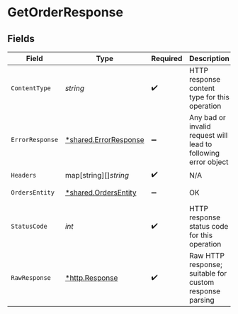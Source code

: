 # GetOrderResponse


## Fields

| Field                                                                                                                                                                                                                                                                                                                                                                    | Type                                                                                                                                                                                                                                                                                                                                                                     | Required                                                                                                                                                                                                                                                                                                                                                                 | Description                                                                                                                                                                                                                                                                                                                                                              | Example                                                                                                                                                                                                                                                                                                                                                                  |
| ------------------------------------------------------------------------------------------------------------------------------------------------------------------------------------------------------------------------------------------------------------------------------------------------------------------------------------------------------------------------ | ------------------------------------------------------------------------------------------------------------------------------------------------------------------------------------------------------------------------------------------------------------------------------------------------------------------------------------------------------------------------ | ------------------------------------------------------------------------------------------------------------------------------------------------------------------------------------------------------------------------------------------------------------------------------------------------------------------------------------------------------------------------ | ------------------------------------------------------------------------------------------------------------------------------------------------------------------------------------------------------------------------------------------------------------------------------------------------------------------------------------------------------------------------ | ------------------------------------------------------------------------------------------------------------------------------------------------------------------------------------------------------------------------------------------------------------------------------------------------------------------------------------------------------------------------ |
| `ContentType`                                                                                                                                                                                                                                                                                                                                                            | *string*                                                                                                                                                                                                                                                                                                                                                                 | :heavy_check_mark:                                                                                                                                                                                                                                                                                                                                                       | HTTP response content type for this operation                                                                                                                                                                                                                                                                                                                            |                                                                                                                                                                                                                                                                                                                                                                          |
| `ErrorResponse`                                                                                                                                                                                                                                                                                                                                                          | [*shared.ErrorResponse](../../../pkg/models/shared/errorresponse.md)                                                                                                                                                                                                                                                                                                     | :heavy_minus_sign:                                                                                                                                                                                                                                                                                                                                                       | Any bad or invalid request will lead to following error object                                                                                                                                                                                                                                                                                                           | {"message":"bad URL, please check API documentation","code":"request_failed","type":"invalid_request_error"}                                                                                                                                                                                                                                                             |
| `Headers`                                                                                                                                                                                                                                                                                                                                                                | map[string][]*string*                                                                                                                                                                                                                                                                                                                                                    | :heavy_check_mark:                                                                                                                                                                                                                                                                                                                                                       | N/A                                                                                                                                                                                                                                                                                                                                                                      |                                                                                                                                                                                                                                                                                                                                                                          |
| `OrdersEntity`                                                                                                                                                                                                                                                                                                                                                           | [*shared.OrdersEntity](../../../pkg/models/shared/ordersentity.md)                                                                                                                                                                                                                                                                                                       | :heavy_minus_sign:                                                                                                                                                                                                                                                                                                                                                       | OK                                                                                                                                                                                                                                                                                                                                                                       | {"cf_order_id":1553338,"order_id":"order_271vovQ3PTZAx3fDI0","entity":"order","order_currency":"INR","order_amount":10.12,"order_status":"ACTIVE","payment_session_id":"session_o5qs6YnOlCl_KXfv0cNODaffja-Eec2huS-fhlwavNXjy2quOr3C8CBm1dkCJrfui4Cn2SD4sLAE7M3MuoQDjtQs3Divf7F8WI4x6EL7kA5g","order_note":"order #145","order_expiry_time":"2021-07-29T05:30:00+05:30"} |
| `StatusCode`                                                                                                                                                                                                                                                                                                                                                             | *int*                                                                                                                                                                                                                                                                                                                                                                    | :heavy_check_mark:                                                                                                                                                                                                                                                                                                                                                       | HTTP response status code for this operation                                                                                                                                                                                                                                                                                                                             |                                                                                                                                                                                                                                                                                                                                                                          |
| `RawResponse`                                                                                                                                                                                                                                                                                                                                                            | [*http.Response](https://pkg.go.dev/net/http#Response)                                                                                                                                                                                                                                                                                                                   | :heavy_check_mark:                                                                                                                                                                                                                                                                                                                                                       | Raw HTTP response; suitable for custom response parsing                                                                                                                                                                                                                                                                                                                  |                                                                                                                                                                                                                                                                                                                                                                          |